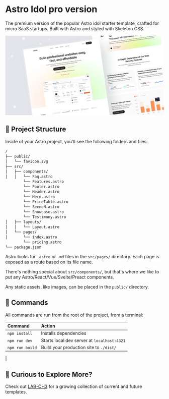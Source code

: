 # Astro Idol pro version


The premium version of the popular Astro idol starter template, crafted for micro SaaS startups. Built with Astro and styled with Skeleton CSS.

![basics](./src/demo/ai-pro-thumbnail.png)



## 🚀 Project Structure

Inside of your Astro project, you'll see the following folders and files:

```text
/
├── public/
│   └── favicon.svg
├── src/
│   ├── components/
│   │   └── Faq.astro
        └── Features.astro
        └── Footer.astro
        └── Header.astro
        └── Hero.astro
        └── PriceTable.astro
        └── SeenoN.astro
        └── Showcase.astro
        └── Testimony.astro
│   ├── layouts/
│   │   └── Layout.astro
│   └── pages/
│       └── index.astro
        └── pricing.astro
└── package.json
```

Astro looks for `.astro` or `.md` files in the `src/pages/` directory. Each page is exposed as a route based on its file name.

There's nothing special about `src/components/`, but that's where we like to put any Astro/React/Vue/Svelte/Preact components.

Any static assets, like images, can be placed in the `public/` directory.

## 🧞 Commands

All commands are run from the root of the project, from a terminal:

| Command                   | Action                                           |
| :------------------------ | :----------------------------------------------- |
| `npm install`             | Installs dependencies                            |
| `npm run dev`             | Starts local dev server at `localhost:4321`      |
| `npm run build`           | Build your production site to `./dist/`          |
|


## 👀 Curious to Explore More?

Check out [LAB-CH3](https://github.com/LaB-CH3) for a growing collection of current and future templates.

